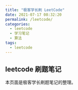 ```yaml
---
title: "极客学长刷 LeetCode"
date: 2021-07-17 08:32:20
permalink: /leetcode/
categories:
  - leetcode
  - 学习笔记
  - 算法  
tags:
  - leetcode
---
```

## leetcode 刷题笔记

本页面是极客学长刷题笔记的整理。
